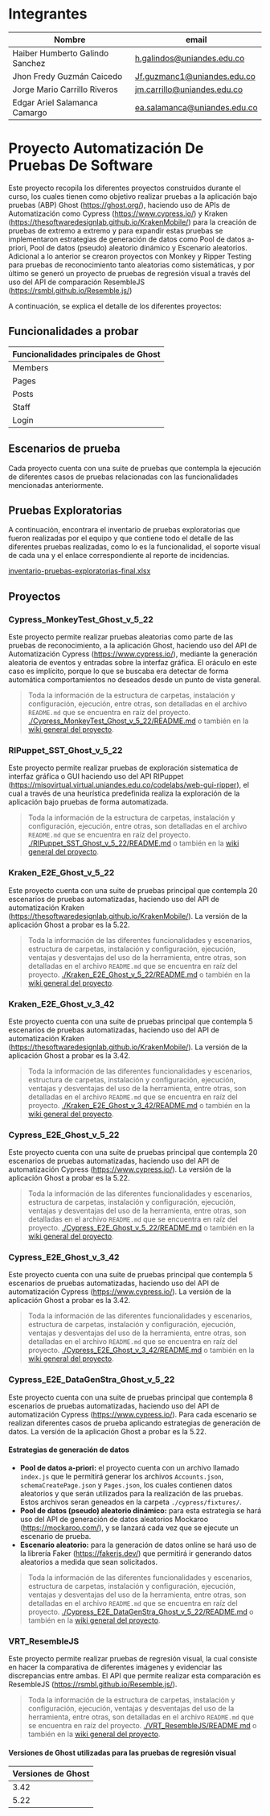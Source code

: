 # Integrantes

| Nombre | email |
| --------- | --------- |
| Haiber Humberto Galindo Sanchez | h.galindos@uniandes.edu.co |
| Jhon Fredy Guzmán Caicedo | Jf.guzmanc1@uniandes.edu.co |
| Jorge Mario Carrillo Riveros | jm.carrillo@uniandes.edu.co |
| Edgar Ariel Salamanca Camargo | ea.salamanca@uniandes.edu.co |

# Proyecto Automatización De Pruebas De Software

Este proyecto recopila los diferentes proyectos construidos durante el curso, los cuales tienen como objetivo realizar pruebas a la aplicación bajo pruebas (ABP) Ghost (https://ghost.org/), haciendo uso de APIs de Automatización como Cypress (https://www.cypress.io/) y Kraken (https://thesoftwaredesignlab.github.io/KrakenMobile/) para la creación de pruebas de extremo a extremo y para expandir estas pruebas se implementaron estrategias de generación de datos como Pool de datos a-priori, Pool de datos (pseudo) aleatorio dinámico y Escenario aleatorios.
<br>Adicional a lo anterior se crearon proyectos con Monkey y Ripper Testing para pruebas de reconocimiento tanto aleatorias como sistemáticas, y por último se generó un proyecto de pruebas de regresión visual a través del uso del API de comparación ResembleJS (https://rsmbl.github.io/Resemble.js/) 


A continuación, se explica el detalle de los diferentes proyectos: 

## Funcionalidades a probar 
| Funcionalidades principales de Ghost| 
| ----- |
| Members |
| Pages |
| Posts |
| Staff |
| Login |

## Escenarios de prueba 
Cada proyecto cuenta con una suite de pruebas que contempla la ejecución de diferentes casos de pruebas relacionadas con las funcionalidades mencionadas anteriormente.

## Pruebas Exploratorias 

A continuación, encontrara el inventario de pruebas exploratorias que fueron realizadas por el equipo y que contiene todo el detalle de las diferentes pruebas realizadas, como lo es la funcionalidad, el soporte visual de cada una y el enlace correspondiente al reporte de incidencias.

[inventario-pruebas-exploratorias-final.xlsx](https://github.com/haibergalindouniandes/automated-software-testing/files/10147760/inventario-pruebas-exploratorias-final.xlsx)


## Proyectos 
### Cypress_MonkeyTest_Ghost_v_5_22
Este proyecto permite realizar pruebas aleatorias como parte de las pruebas de reconocimiento, a la aplicación Ghost, haciendo uso del API de Automatización Cypress (https://www.cypress.io/), mediante la generación aleatoria de eventos y entradas sobre la interfaz gráfica.
El oráculo en este caso es implícito, porque lo que se buscaba era detectar de forma automática comportamientos no deseados desde un punto de vista general.

> Toda la información de la estructura de carpetas, instalación y configuración, ejecución, entre otras, son detalladas en el archivo `README.md` que se encuentra en raíz del proyecto.
[./Cypress_MonkeyTest_Ghost_v_5_22/README.md](https://github.com/haibergalindouniandes/automated-software-testing/tree/master/Cypress_MonkeyTest_Ghost_v_5_22#readme) o también en la [wiki general del proyecto](https://github.com/haibergalindouniandes/automated-software-testing/wiki/Proyecto-Cypress_MonkeyTest_Ghost_v_5_22).

### RIPuppet_SST_Ghost_v_5_22
Este proyecto permite realizar pruebas de exploración sistematica de interfaz gráfica o GUI haciendo uso del API RIPuppet (https://misovirtual.virtual.uniandes.edu.co/codelabs/web-gui-ripper), el cual a través de una heurística predefinida realiza la exploración de la aplicación bajo pruebas de forma automatizada.

> Toda la información de la estructura de carpetas, instalación y configuración, ejecución, entre otras, son detalladas en el archivo `README.md` que se encuentra en raíz del proyecto.
[./RIPuppet_SST_Ghost_v_5_22/README.md](https://github.com/haibergalindouniandes/automated-software-testing/tree/master/RIPuppet_SST_Ghost_v_5_22#readme) o también en la [wiki general del proyecto](https://github.com/haibergalindouniandes/automated-software-testing/wiki/Proyecto-RIPuppet_SST_Ghost_v_5_22).


### Kraken_E2E_Ghost_v_5_22
Este proyecto cuenta con una suite de pruebas principal que contempla 20 escenarios de pruebas automatizadas, haciendo uso del API de automatización Kraken (https://thesoftwaredesignlab.github.io/KrakenMobile/).
La versión de la aplicación Ghost a probar es la 5.22.

> Toda la información de las diferentes funcionalidades y escenarios, estructura de carpetas, instalación y configuración, ejecución, ventajas y desventajas del uso de la herramienta, entre otras, son detalladas en el archivo `README.md` que se encuentra en raíz del proyecto.
[./Kraken_E2E_Ghost_v_5_22/README.md](https://github.com/haibergalindouniandes/automated-software-testing/tree/master/Kraken_E2E_Ghost_v_5_22#readme) o también en la [wiki general del proyecto](https://github.com/haibergalindouniandes/automated-software-testing/wiki/Proyecto-Kraken_E2E_Ghost_v_5_22).

### Kraken_E2E_Ghost_v_3_42
Este proyecto cuenta con una suite de pruebas principal que contempla 5 escenarios de pruebas automatizadas, haciendo uso del API de automatización Kraken (https://thesoftwaredesignlab.github.io/KrakenMobile/).
La versión de la aplicación Ghost a probar es la 3.42.

> Toda la información de las diferentes funcionalidades y escenarios, estructura de carpetas, instalación y configuración, ejecución, ventajas y desventajas del uso de la herramienta, entre otras, son detalladas en el archivo `README.md` que se encuentra en raíz del proyecto.
[./Kraken_E2E_Ghost_v_3_42/README.md](https://github.com/haibergalindouniandes/automated-software-testing/tree/master/Kraken_E2E_Ghost_v_3_42#readme) o también en la [wiki general del proyecto](https://github.com/haibergalindouniandes/automated-software-testing/wiki/Proyecto-Kraken_E2E_Ghost_v_3_42).

### Cypress_E2E_Ghost_v_5_22
Este proyecto cuenta con una suite de pruebas principal que contempla 20 escenarios de pruebas automatizadas, haciendo uso del API de automatización Cypress (https://www.cypress.io/).
La versión de la aplicación Ghost a probar es la 5.22.

> Toda la información de las diferentes funcionalidades y escenarios, estructura de carpetas, instalación y configuración, ejecución, ventajas y desventajas del uso de la herramienta, entre otras, son detalladas en el archivo `README.md` que se encuentra en raíz del proyecto.
[./Cypress_E2E_Ghost_v_5_22/README.md](https://github.com/haibergalindouniandes/automated-software-testing/tree/master/Cypress_E2E_Ghost_v_5_22#readme) o también en la [wiki general del proyecto](https://github.com/haibergalindouniandes/automated-software-testing/wiki/Proyecto-Cypress_E2E_Ghost_v_5_22).

### Cypress_E2E_Ghost_v_3_42
Este proyecto cuenta con una suite de pruebas principal que contempla 5 escenarios de pruebas automatizadas, haciendo uso del API de automatización Cypress (https://www.cypress.io/).
La versión de la aplicación Ghost a probar es la 3.42.

> Toda la información de las diferentes funcionalidades y escenarios, estructura de carpetas, instalación y configuración, ejecución, ventajas y desventajas del uso de la herramienta, entre otras, son detalladas en el archivo `README.md` que se encuentra en raíz del proyecto.
[./Cypress_E2E_Ghost_v_3_42/README.md](https://github.com/haibergalindouniandes/automated-software-testing/tree/master/Cypress_E2E_Ghost_v_3_42#readme) o también en la [wiki general del proyecto](https://github.com/haibergalindouniandes/automated-software-testing/wiki/Proyecto-Cypress_E2E_Ghost_v_3_42).

### Cypress_E2E_DataGenStra_Ghost_v_5_22
Este proyecto cuenta con una suite de pruebas principal que contempla 8 escenarios de pruebas automatizadas, haciendo uso del API de automatización Cypress (https://www.cypress.io/). Para cada escenario se realizan diferentes casos de prueba aplicando estrategias de generación de datos.
La versión de la aplicación Ghost a probar es la 5.22.

#### Estrategias de generación de datos
- **Pool de datos a-priori:** el proyecto cuenta con un archivo llamado `index.js` que le permitirá generar los archivos `Accounts.json`, `schemaCreatePage.json` y `Pages.json`, los cuales contienen datos aleatorios y que serán utilizados para la realización de las pruebas. Estos archivos seran geneados en la carpeta `./cypress/fixtures/`.
- **Pool de datos (pseudo) aleatorio dinámico:** para esta estrategia se hará uso del API de generación de datos aleatorios Mockaroo (https://mockaroo.com/), y se lanzará cada vez que se ejecute un escenario de prueba.
- **Escenario aleatorio:** para la generación de datos online se hará uso de la librería Faker (https://fakerjs.dev/) que permitirá ir generando datos aleatorios a medida que sean solicitados.

> Toda la información de las diferentes funcionalidades y escenarios, estructura de carpetas, instalación y configuración, ejecución, ventajas y desventajas del uso de la herramienta, entre otras, son detalladas en el archivo `README.md` que se encuentra en raíz del proyecto.
[./Cypress_E2E_DataGenStra_Ghost_v_5_22/README.md](https://github.com/haibergalindouniandes/automated-software-testing/tree/master/Cypress_E2E_DataGenStra_Ghost_v_5_22#readme) o también en la [wiki general del proyecto](https://github.com/haibergalindouniandes/automated-software-testing/wiki/Proyecto-Cypress_E2E_DataGenStra_Ghost_v_5_22).

### VRT_ResembleJS
Este proyecto permite realizar pruebas de regresión visual, la cual consiste en hacer la comparativa de diferentes imágenes y evidenciar las discrepancias entre ambas. El API que permite realizar esta comparación es ResembleJS (https://rsmbl.github.io/Resemble.js/).

> Toda la información de la estructura de carpetas, instalación y configuración, ejecución, ventajas y desventajas del uso de la herramienta, entre otras, son detalladas en el archivo `README.md` que se encuentra en raíz del proyecto.
[./VRT_ResembleJS/README.md](https://github.com/haibergalindouniandes/automated-software-testing/tree/master/VRT_ResembleJS#readme) o también en la [wiki general del proyecto](https://github.com/haibergalindouniandes/automated-software-testing/wiki/Proyecto-VRT_ResembleJS).


#### Versiones de Ghost utilizadas para las pruebas de regresión visual
| Versiones de Ghost | 
| ----- |
|3.42|
|5.22|
